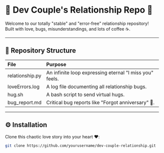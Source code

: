 # 💖 Dev Couple's Relationship Repo 💖

Welcome to our totally "stable" and "error-free" relationship repository!  
Built with love, bugs, misunderstandings, and lots of coffee ☕.

---

## 📂 Repository Structure

| File            | Purpose                                                 |
| :-------------- | :------------------------------------------------------ |
| relationship.py | An infinite loop expressing eternal "I miss you" feels. |
| loveErrors.log  | A log file documenting all relationship bugs.           |
| hug.sh          | A bash script to send virtual hugs.                     |
| bug_report.md   | Critical bug reports like "Forgot anniversary" 😬.      |

---

## ⚙️ Installation

Clone this chaotic love story into your heart ❤️:

```bash
git clone https://github.com/yourusername/dev-couple-relationship.git

```
